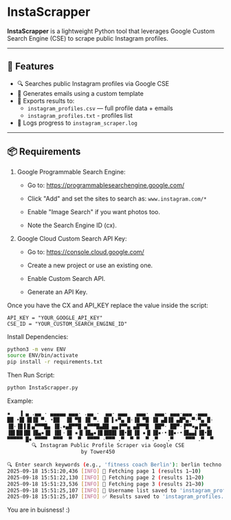 # InstaScrapper

**InstaScrapper** is a lightweight Python tool that leverages Google Custom Search Engine (CSE) to scrape public Instagram profiles.

---

## 🚀 Features

- 🔍 Searches public Instagram profiles via Google CSE
- 📧 Generates emails using a custom template
- 🧾 Exports results to:
  - `instagram_profiles.csv` — full profile data + emails
  - `instagram_profiles.txt` - profiles list
- 📓 Logs progress to `instagram_scraper.log`

---

## 📦 Requirements

1. Google Programmable Search Engine:

    - Go to: https://programmablesearchengine.google.com/

    - Click "Add" and set the sites to search as: `www.instagram.com/*`

    - Enable "Image Search" if you want photos too.

    - Note the Search Engine ID (cx).

2. Google Cloud Custom Search API Key:

    - Go to: https://console.cloud.google.com/

    - Create a new project or use an existing one.

    - Enable Custom Search API.

    - Generate an API Key.

Once you have the CX and API_KEY replace the value inside the script:

```
API_KEY = "YOUR_GOOGLE_API_KEY"
CSE_ID = "YOUR_CUSTOM_SEARCH_ENGINE_ID"
```

Install Dependencies:

```bash
python3 -m venv ENV
source ENV/bin/activate
pip install -r requirements.txt
```

Then Run Script:

```bash
python InstaScrapper.py
```

Example:
```bash
▪   ▐ ▄ .▄▄ · ▄▄▄▄▄ ▄▄▄· .▄▄ ·  ▄▄· ▄▄▄   ▄▄▄·  ▄▄▄· ▄▄▄·▄▄▄ .▄▄▄  
██ •█▌▐█▐█ ▀. •██  ▐█ ▀█ ▐█ ▀. ▐█ ▌▪▀▄ █·▐█ ▀█ ▐█ ▄█▐█ ▄█▀▄.▀·▀▄ █·
▐█·▐█▐▐▌▄▀▀▀█▄ ▐█.▪▄█▀▀█ ▄▀▀▀█▄██ ▄▄▐▀▀▄ ▄█▀▀█  ██▀· ██▀·▐▀▀▪▄▐▀▀▄ 
▐█▌██▐█▌▐█▄▪▐█ ▐█▌·▐█ ▪▐▌▐█▄▪▐█▐███▌▐█•█▌▐█ ▪▐▌▐█▪·•▐█▪·•▐█▄▄▌▐█•█▌
▀▀▀▀▀ █▪ ▀▀▀▀  ▀▀▀  ▀  ▀  ▀▀▀▀ ·▀▀▀ .▀  ▀ ▀  ▀ .▀   .▀    ▀▀▀ .▀  ▀
        🔍 Instagram Public Profile Scraper via Google CSE
                        by Tower450
    
🔍 Enter search keywords (e.g., 'fitness coach Berlin'): berlin techno
2025-09-18 15:51:20,436 [INFO] 🔄 Fetching page 1 (results 1–10)
2025-09-18 15:51:22,130 [INFO] 🔄 Fetching page 2 (results 11–20)
2025-09-18 15:51:23,536 [INFO] 🔄 Fetching page 3 (results 21–30)
2025-09-18 15:51:25,107 [INFO] 📧 Username list saved to 'instagram_profiles.csv'
2025-09-18 15:51:25,107 [INFO] ✅ Results saved to 'instagram_profiles.txt
```

You are in buisness! :)
